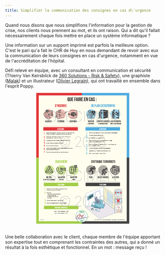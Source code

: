 ```yaml
---
title: Simplifier la communication des consignes en cas d\'urgence
---
```


Quand nous disons que nous simplifions l'information pour la gestion de crise, nos clients nous prennent au mot, et ils ont raison. Qui a dit qu'il fallait nécessairement chaque fois mettre en place un système informatique ?

Une information sur un support imprimé est parfois la meilleure option. C'est le pari qu'a fait le CHR de Huy en nous demandant de revoir avec eux la communication de leurs consignes en cas d'urgence, notamment en vue de l'accréditation de l'hôpital.

Défi relevé en équipe, avec un consultant en communication et sécurité (Thierry Van Keirsbilck de [360 Solutions - Risk & Safety](https://www.360-solutions.eu/)), une graphiste ([Malak](https://www.malak.be)) et un illustrateur ([Olivier Legrain](facebook.com/cinematmospheric)), qui ont travaillé en ensemble dans l'esprit Poppy. 

<center>
<img src='../images/puh_affiche.png' style='width:60%'>
</center>
<br>

Une belle collaboration avec le client, chaque membre de l'équipe apportant son expertise tout en comprenant les contraintes des autres, qui a donné un résultat à la fois esthétique et fonctionnel. En un mot : message reçu !
 

